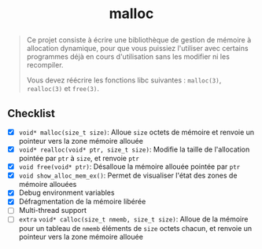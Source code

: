 # <p align="center">malloc</p>
> Ce projet consiste à écrire une bibliothèque de gestion de mémoire à allocation dynamique, pour que vous puissiez l'utiliser avec certains programmes déjà en cours d'utilisation sans les modifier ni les recompiler.
>
> Vous devez réécrire les fonctions libc suivantes : `malloc(3)`, `realloc(3)` et `free(3)`.

## Checklist

* [x] `void* malloc(size_t size)`: Alloue `size` octets de mémoire et renvoie un pointeur vers la zone mémoire allouée
* [x] `void* realloc(void* ptr, size_t size)`: Modifie la taille de l'allocation pointée par `ptr` à `size`, et renvoie `ptr`
* [x] `void free(void* ptr)`: Désalloue la mémoire allouée pointée par `ptr`
* [x] `void show_alloc_mem_ex()`: Permet de visualiser l'état des zones de mémoire allouées
* [x] Debug environment variables
* [x] Défragmentation de la mémoire libérée
* [ ] Multi-thread support
* [ ] `extra` `void* calloc(size_t nmemb, size_t size)`: Alloue de la mémoire pour un tableau de `nmemb` éléments de `size` octets chacun, et renvoie un pointeur vers la zone mémoire allouée
